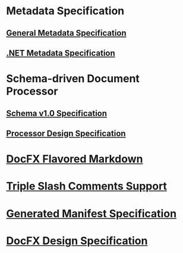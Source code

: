 ﻿# Metadata Specification
## [General Metadata Specification](metadata_format_spec.md)
## [.NET Metadata Specification](metadata_dotnet_spec.md)
# Schema-driven Document Processor
## [Schema v1.0 Specification](docfx_document_schema.md)
## [Processor Design Specification](sdp_design_spec.md)
# [DocFX Flavored Markdown](docfx_flavored_markdown.md)
# [Triple Slash Comments Support](triple_slash_comments_spec.md)
# [Generated Manifest Specification](docfx_build_manifest_file.md)
# [DocFX Design Specification](docfx_design_spec.md)

